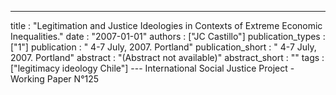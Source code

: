 ---
title : "Legitimation and Justice Ideologies in Contexts of Extreme Economic Inequalities."
date : "2007-01-01"
authors : ["JC Castillo"]
publication_types : ["1"]
publication : " 4-7 July, 2007. Portland"
publication_short : " 4-7 July, 2007. Portland"
abstract : "(Abstract not available)"
abstract_short : ""
tags : ["legitimacy ideology Chile"]
--- International Social Justice Project - Working Paper N°125
